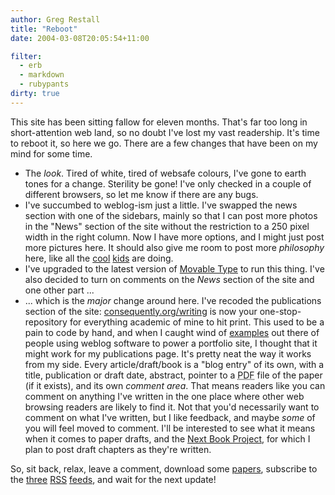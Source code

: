 ```yaml
---
author: Greg Restall
title: "Reboot"
date: 2004-03-08T20:05:54+11:00

filter:
  - erb
  - markdown
  - rubypants
dirty: true
---
```

<p>
This site has been sitting fallow for eleven months.  That's far too long in short-attention web land, so no doubt I've lost my vast readership.  It's time to reboot it, so here we go.  There are a few changes that have been on my mind for some time.  
</p>
<ul>
<li> The <em>look</em>. Tired of white, tired of websafe colours, I've gone to earth tones for a change.  Sterility be gone!  I've only checked in a couple of different browsers, so let me know if there are any bugs.</li>
<li> I've succumbed to weblog-ism just a little.  I've swapped the news section with one of the sidebars, mainly so that I can post more photos in the "News" section of the site without the restriction to a 250 pixel width in the right column.  Now I have more options, and I might just post more pictures here.  It should also give me room to post more <em>philosophy</em> here, like all the <a href="http://www.brown.edu/Departments/Philosophy/tar/">cool</a> <a href="http://www.umsu.de/wo/index.php">kids</a> are doing.</li>
<li> I've upgraded to the latest version of <a href="http://movabletype.org">Movable Type</a> to run this thing.  I've also decided to turn on comments on the <em>News</em> section of the site and one other part&nbsp;...</li>
<li> ...&nbsp;which is the <em>major</em> change around here.  I've recoded the publications section of the site: <a href="http://consequently.org/writing/">consequently.org/writing</a> is now your one-stop-repository for everything academic of mine to hit print.  This used to be a pain to code by hand, and when I caught wind of <a href="http://www.stopdesign.com/log/2003/07/16/rebuilding_a_portfolio.html">examples</a> out there of people using weblog software to power a portfolio site, I thought that it might work for my publications page.  It's pretty neat the way it works from my side.  Every article/draft/book is a "blog entry" of its own, with a title, publication or draft date, abstract, pointer to a <abbr title="Portable Document Format">PDF</abbr> file of the paper (if it exists), and its own <em>comment area</em>.  That means readers like you can comment on anything I've written in the one place where other web browsing readers are likely to find it.  Not that you'd necessarily want to comment on what I've written, but I like feedback, and maybe <em>some</em> of you will feel moved to comment.  I'll be interested to see what it means when it comes to paper drafts, and the <a href="http://consequently.org/writing/pc/">Next Book Project</a>, for which I plan to post draft chapters as they're written.</li>
</ul>
<p>
So, sit back, relax, leave a comment, download some <a href="http://consequently.org/writing/">papers</a>, subscribe to the <a href="http://consequently.org/news/index.xml">three</a> <a href="http://consequently.org/writing/index.xml">RSS</a> <a href="http://consequently.org/snippets/index.xml">feeds</a>, and wait for the next update!
</p>
